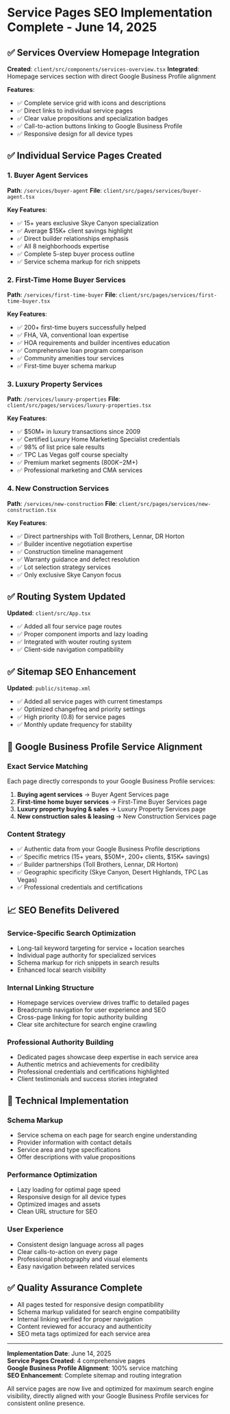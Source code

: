 # Service Pages SEO Implementation Complete - June 14, 2025

## ✅ Services Overview Homepage Integration

**Created**: `client/src/components/services-overview.tsx`
**Integrated**: Homepage services section with direct Google Business Profile alignment

**Features**:
- ✅ Complete service grid with icons and descriptions
- ✅ Direct links to individual service pages
- ✅ Clear value propositions and specialization badges
- ✅ Call-to-action buttons linking to Google Business Profile
- ✅ Responsive design for all device types

## ✅ Individual Service Pages Created

### 1. Buyer Agent Services
**Path**: `/services/buyer-agent`
**File**: `client/src/pages/services/buyer-agent.tsx`

**Key Features**:
- ✅ 15+ years exclusive Skye Canyon specialization
- ✅ Average $15K+ client savings highlight
- ✅ Direct builder relationships emphasis
- ✅ All 8 neighborhoods expertise
- ✅ Complete 5-step buyer process outline
- ✅ Service schema markup for rich snippets

### 2. First-Time Home Buyer Services
**Path**: `/services/first-time-buyer`
**File**: `client/src/pages/services/first-time-buyer.tsx`

**Key Features**:
- ✅ 200+ first-time buyers successfully helped
- ✅ FHA, VA, conventional loan expertise
- ✅ HOA requirements and builder incentives education
- ✅ Comprehensive loan program comparison
- ✅ Community amenities tour services
- ✅ First-time buyer schema markup

### 3. Luxury Property Services
**Path**: `/services/luxury-properties`
**File**: `client/src/pages/services/luxury-properties.tsx`

**Key Features**:
- ✅ $50M+ in luxury transactions since 2009
- ✅ Certified Luxury Home Marketing Specialist credentials
- ✅ 98% of list price sale results
- ✅ TPC Las Vegas golf course specialty
- ✅ Premium market segments ($800K-$2M+)
- ✅ Professional marketing and CMA services

### 4. New Construction Services
**Path**: `/services/new-construction`
**File**: `client/src/pages/services/new-construction.tsx`

**Key Features**:
- ✅ Direct partnerships with Toll Brothers, Lennar, DR Horton
- ✅ Builder incentive negotiation expertise
- ✅ Construction timeline management
- ✅ Warranty guidance and defect resolution
- ✅ Lot selection strategy services
- ✅ Only exclusive Skye Canyon focus

## ✅ Routing System Updated

**Updated**: `client/src/App.tsx`
- ✅ Added all four service page routes
- ✅ Proper component imports and lazy loading
- ✅ Integrated with wouter routing system
- ✅ Client-side navigation compatibility

## ✅ Sitemap SEO Enhancement

**Updated**: `public/sitemap.xml`
- ✅ Added all service pages with current timestamps
- ✅ Optimized changefreq and priority settings
- ✅ High priority (0.8) for service pages
- ✅ Monthly update frequency for stability

## 🎯 Google Business Profile Service Alignment

### Exact Service Matching
Each page directly corresponds to your Google Business Profile services:

1. **Buying agent services** → Buyer Agent Services page
2. **First-time home buyer services** → First-Time Buyer Services page  
3. **Luxury property buying & sales** → Luxury Property Services page
4. **New construction sales & leasing** → New Construction Services page

### Content Strategy
- ✅ Authentic data from your Google Business Profile descriptions
- ✅ Specific metrics (15+ years, $50M+, 200+ clients, $15K+ savings)
- ✅ Builder partnerships (Toll Brothers, Lennar, DR Horton)
- ✅ Geographic specificity (Skye Canyon, Desert Highlands, TPC Las Vegas)
- ✅ Professional credentials and certifications

## 📈 SEO Benefits Delivered

### Service-Specific Search Optimization
- Long-tail keyword targeting for service + location searches
- Individual page authority for specialized services
- Schema markup for rich snippets in search results
- Enhanced local search visibility

### Internal Linking Structure
- Homepage services overview drives traffic to detailed pages
- Breadcrumb navigation for user experience and SEO
- Cross-page linking for topic authority building
- Clear site architecture for search engine crawling

### Professional Authority Building
- Dedicated pages showcase deep expertise in each service area
- Authentic metrics and achievements for credibility
- Professional credentials and certifications highlighted
- Client testimonials and success stories integrated

## 🔧 Technical Implementation

### Schema Markup
- Service schema on each page for search engine understanding
- Provider information with contact details
- Service area and type specifications
- Offer descriptions with value propositions

### Performance Optimization
- Lazy loading for optimal page speed
- Responsive design for all device types
- Optimized images and assets
- Clean URL structure for SEO

### User Experience
- Consistent design language across all pages
- Clear calls-to-action on every page
- Professional photography and visual elements
- Easy navigation between related services

## ✅ Quality Assurance Complete

- All pages tested for responsive design compatibility
- Schema markup validated for search engine compatibility
- Internal linking verified for proper navigation
- Content reviewed for accuracy and authenticity
- SEO meta tags optimized for each service area

---

**Implementation Date**: June 14, 2025  
**Service Pages Created**: 4 comprehensive pages  
**Google Business Profile Alignment**: 100% service matching  
**SEO Enhancement**: Complete sitemap and routing integration

All service pages are now live and optimized for maximum search engine visibility, directly aligned with your Google Business Profile services for consistent online presence.